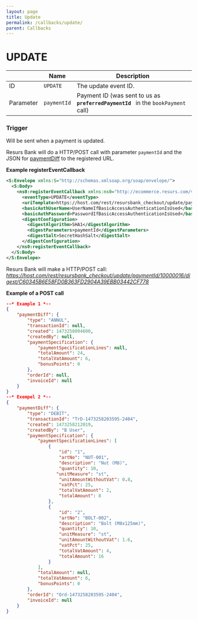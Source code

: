 ```yaml
---
layout: page
title: Update
permalink: /callbacks/update/
parent: Callbacks
---
```



# UPDATE 
  
|           | Name        | Description                                                                            |
|-----------|-------------|----------------------------------------------------------------------------------------|
| ID        | `UPDATE`    | The update event ID.                                                                   |
| Parameter | `paymentId` | Payment ID (was sent to us as` `**`preferredPaymentId`**` ` in the `bookPayment` call) |
  
### Trigger
Will be sent when a payment is updated. 
  
Resurs Bank will do a HTTP/POST call with parameter `paymentId` and the
JSON for [paymentDiff](/development/api-types/paymentdiff) to the registered URL.

**Example registerEventCallback**
```xml
<S:Envelope xmlns:S="http://schemas.xmlsoap.org/soap/envelope/">
  <S:Body>
    <ns0:registerEventCallback xmlns:ns0="http://ecommerce.resurs.com/v4/msg/configuration" xmlns:ns1="http://ecommerce.resurs.com/v4/msg/exception">
      <eventType>UPDATE</eventType>
      <uriTemplate>https://host.com/rest/resursbank_checkout/update/paymentId/{paymentId}/digest/{digest}</uriTemplate>
      <basicAuthUserName>UserNameIfBasicAccessAuthenticationIsUsed</basicAuthUserName>
      <basicAuthPassword>PasswordIfBasicAccessAuthenticationIsUsed</basicAuthPassword>
      <digestConfiguration>
        <digestAlgorithm>SHA1</digestAlgorithm>
        <digestParameters>paymentId</digestParameters>
        <digestSalt>SecretHashSalt</digestSalt>
      </digestConfiguration>
    </ns0:registerEventCallback>
  </S:Body>
</S:Envelope>   
```
  
Resurs Bank will make a HTTP/POST call:
*https://host.com/rest/resursbank_checkout/update/paymentId/10000016/digest/C60345B6E58FD0B363FD2904A39EBB03442CF778*
[](https://host.com/rest/resursbank_checkout/update/paymentId/10000016/digest/C60345B6E58FD0B363FD2904A39EBB03442CF778)

**Example of a POST call**

```json lines
--* Example 1 *--
{
    "paymentDiff": {
        "type": "ANNUL",
        "transactionId": null,
        "created": 1473258094600,
        "createdBy": null,
        "paymentSpecification": {
            "paymentSpecificationLines": null,
            "totalAmount": 24,
            "totalVatAmount": 6,
            "bonusPoints": 0
        },
        "orderId": null,
        "invoiceId": null
    }
}
--* Exempel 2 *--
{
    "paymentDiff": {
        "type": "DEBIT",
        "transactionId": "TrD-1473258203595-2404",
        "created": 1473258212019,
        "createdBy": "B User",
        "paymentSpecification": {
            "paymentSpecificationLines": [
                {
                    "id": "1",
                    "artNo": "NUT-001",
                    "description": "Nut (M8)",
                    "quantity": 10,
                   "unitMeasure": "st",
                    "unitAmountWithoutVat": 0.8,
                    "vatPct": 25,
                    "totalVatAmount": 2,
                    "totalAmount": 8
                },
                {
                    "id": "2",
                    "artNo": "BOLT-002",
                    "description": "Bolt (M8x125mm)",
                    "quantity": 10,
                    "unitMeasure": "st",
                    "unitAmountWithoutVat": 1.6,
                    "vatPct": 25,
                    "totalVatAmount": 4,
                    "totalAmount": 16
                }
            ],
            "totalAmount": null,
            "totalVatAmount": 6,
            "bonusPoints": 0
        },
        "orderId": "Ord-1473258203595-2404",
        "invoiceId": null
    }
}
```
